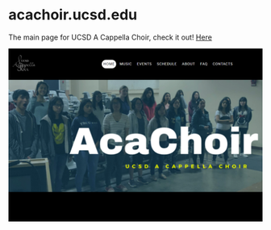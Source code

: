# acachoir.ucsd.edu
The main page for UCSD A Cappella Choir, check it out! [Here](http://acachoir.ucsd.edu)

![alt text](https://github.com/hwanggit/hwanggit.github.io/blob/master/images/projects/acachoir/acachoir.PNG)

